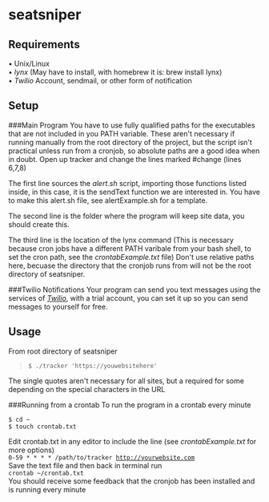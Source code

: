 seatsniper
=========

Requirements
--------
• Unix/Linux  
• *lynx* (May have to install, with homebrew it is: brew install lynx)  
• *Twilio* Account, sendmail, or other form of notification  

Setup
-------
###Main Program
You have to use fully qualified paths for the executables that are not 
included in you PATH variable. These aren't necessary if running manually from the root directory of the project, but the script isn't practical unless run from a cronjob, so absolute paths are a good idea when in doubt.
Open up tracker and change the lines marked #change (lines 6,7,8)

The first line sources the *alert.sh* script, importing those functions listed inside, in this case, it is the sendText function we are interested in. You have to make this alert.sh file, see alertExample.sh for a template. 

The second line is the folder where the program will keep site data, you should create this. 

The third line is the location of the lynx command (This is necessary because cron jobs have a different PATH varibale from your bash shell, to set the cron path, see the *crontabExample.txt* file) Don't use relative paths here, becuase the directory that the cronjob runs from will not be the root directory of seatsniper.

###Twilio Notifications
Your program can send you text messages using the services of [*Twilio*](https://www.twilio.com "Twilio Home"), with a trial account, you can set it up so you can send messages to yourself for free. 



Usage
----
From root directory of seatsniper  
><code>$ ./tracker 'https://youwebsitehere'</code>  

The single quotes aren't necessary for all sites, but a required for some depending on the special characters in the URL

###Running from a crontab
To run the program in a crontab every minute     
<pre><code>$ cd ~
$ touch crontab.txt  
</code></pre>

Edit crontab.txt in any editor to include the line (see *crontabExample.txt* for more options)  
<code>0-59 * * * * /path/to/tracker http://yourwebsite.com</code>  
Save the text file and then back in terminal run   
<code>crontab ~/crontab.txt</code>  
You should receive some feedback that the cronjob has been installed and is running every minute


